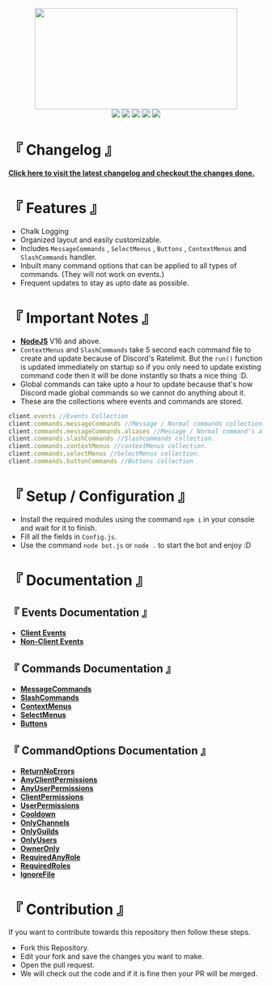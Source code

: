 <p align="center"><img src="https://media.discordapp.net/attachments/774290264764055582/890955909566722048/0001-8574372447_20210924_191019_0000.png" height=200 width=400><br>
<img src="https://img.shields.io/badge/version-5.0.2-05122A?style=for-the-badge">
<a href="https://discord.gg/zqySsESftt"><img src="https://img.shields.io/badge/discord-invite-5865f2?style=for-the-badge&logo=discord&logoColor=white"></a>
<img src="https://img.shields.io/github/issues/RileCraft/DiscordBot-Template.svg?style=for-the-badge">
<img src="https://img.shields.io/github/forks/RileCraft/DiscordBot-Template.svg?style=for-the-badge">
<img src="https://img.shields.io/github/stars/RileCraft/DiscordBot-Template.svg?style=for-the-badge"></p>

# 『 Changelog 』
[**Click here to visit the latest changelog and checkout the changes done.**](Documentation/Changelog.md)


# 『 Features 』
* Chalk Logging
* Organized layout and easily customizable.
* Includes `MessageCommands` , `SelectMenus` , `Buttons` , `ContextMenus` and `SlashCommands` handler.
* Inbuilt many command options that can be applied to all types of commands. (They will not work on events.)
* Frequent updates to stay as upto date as possible.

# 『 Important Notes 』
* [**NodeJS**](https://nodejs.org) V16 and above.
* `ContextMenus` and `SlashCommands` take 5 second each command file to create and update because of Discord's Ratelimit. But the `run()` function is updated immediately on startup so if you only need to update existing command code then it will be done instantly so thats a nice thing :D.
* Global commands can take upto a hour to update because that's how Discord made global commands so we cannot do anything about it.
* These are the collections where events and commands are stored.
```js
client.events //Events Collection
client.commands.messageCommands //Message / Normal commands collection.
client.commands.messageCommands.aliases //Message / Normal command's aliases.
client.commands.slashCommands //Slashcommands collection.
client.commands.contextMenus //contextMenus collection.
client.commands.selectMenus //SelectMenus collection.
client.commands.buttonCommands //Buttons collection
```

# 『 Setup / Configuration 』
* Install the required modules using the command `npm i` in your console and wait for it to finish.
* Fill all the fields in `Config.js`.
* Use the command `node bot.js` or `node .` to start the bot and enjoy :D

# 『 Documentation 』
## 『 Events Documentation 』
* [**Client Events**](Documentation/Events/ClientEvents.md)
* [**Non-Client Events**](Documentation/Events/CustomEvents.md)

## 『 Commands Documentation 』
* [**MessageCommands**](Documentation/Commands/MessageCommands.md)
* [**SlashCommands**](Documentation/Commands/SlashCommands.md)
* [**ContextMenus**](Documentation/Commands/ContextMenus.md)
* [**SelectMenus**](Documentation/Commands/SelectMenus.md)
* [**Buttons**](Documentation/Commands/ButtonCommands.md)

## 『 CommandOptions Documentation 』
* [**ReturnNoErrors**](Documentation/CommandOptions/ReturnNoErrors.md)
* [**AnyClientPermissions**](Documentation/CommandOptions/AnyClientPermissions.md)
* [**AnyUserPermissions**](Documentation/CommandOptions/AnyUserPermissions.md)
* [**ClientPermissions**](Documentation/CommandOptions/ClientPermissions.md)
* [**UserPermissions**](Documentation/CommandOptions/UserPermissions.md)
* [**Cooldown**](Documentation/CommandOptions/Cooldown.md)
* [**OnlyChannels**](Documentation/CommandOptions/OnlyChannels.md)
* [**OnlyGuilds**](Documentation/CommandOptions/OnlyGuilds.md)
* [**OnlyUsers**](Documentation/CommandOptions/OnlyUsers.md)
* [**OwnerOnly**](Documentation/CommandOptions/OwnerOnly.md)
* [**RequiredAnyRole**](Documentation/CommandOptions/RequiredAnyRole.md)
* [**RequiredRoles**](Documentation/CommandOptions/RequiredRoles.md)
* [**IgnoreFile**](Documentation/CommandOptions/IgnoreFile.md)

# 『 Contribution 』
If you want to contribute towards this repository then follow these steps.
* Fork this Repository.
* Edit your fork and save the changes you want to make.
* Open the pull request.
* We will check out the code and if it is fine then your PR will be merged.

